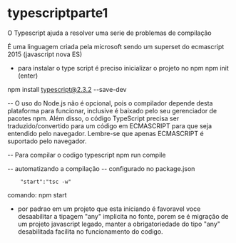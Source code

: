 # typescriptparte1

O Typescript ajuda a resolver uma serie de problemas de compilação 

É uma linguagem criada pela microsoft sendo um superset do ecmascript 2015 (javascript nova ES)

- para instalar o type script é preciso inicializar o projeto no npm
npm init (enter)

npm install typescript@2.3.2 --save-dev

-- O uso do Node.js não é opcional, pois o compilador depende desta plataforma para funcionar, inclusive é baixado pelo seu gerenciador de pacotes npm. Além disso, o código TypeScript precisa ser traduzido/convertido para um código em ECMASCRIPT para que seja entendido pelo navegador. Lembre-se que apenas ECMASCRIPT é suportado pelo navegador.

-- Para compilar o codigo typescript
npm run compile

-- automatizando a compilação
-- configurado no package.json 
```
    "start":"tsc -w"
```
comando: npm start

- por padrao em um projeto que esta iniciando é favoravel voce desaabilitar a tipagem "any" implicita no fonte, porem se é migração de um projeto javascript legado, manter a obrigatoriedade do tipo "any" desabilitada facilita no funcionamento do codigo.
